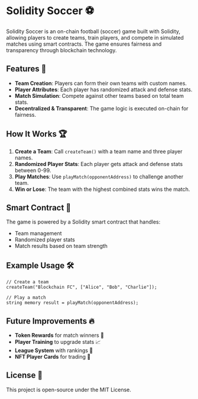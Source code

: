 # Solidity Soccer ⚽

Solidity Soccer is an on-chain football (soccer) game built with Solidity, allowing players to create teams, train players, and compete in simulated matches using smart contracts. The game ensures fairness and transparency through blockchain technology.

## Features 🚀
- **Team Creation**: Players can form their own teams with custom names.
- **Player Attributes**: Each player has randomized attack and defense stats.
- **Match Simulation**: Compete against other teams based on total team stats.
- **Decentralized & Transparent**: The game logic is executed on-chain for fairness.  

## How It Works 🏆
1. **Create a Team**: Call `createTeam()` with a team name and three player names.
2. **Randomized Player Stats**: Each player gets attack and defense stats between 0-99.
3. **Play Matches**: Use `playMatch(opponentAddress)` to challenge another team.
4. **Win or Lose**: The team with the highest combined stats wins the match.  

## Smart Contract 📜 
The game is powered by a Solidity smart contract that handles:  
- Team management
- Randomized player stats 
- Match results based on team strength 

## Example Usage 🛠️
```solidity
// Create a team
createTeam("Blockchain FC", ["Alice", "Bob", "Charlie"]);

// Play a match
string memory result = playMatch(opponentAddress);
```

## Future Improvements 🔥
- **Token Rewards** for match winners 🎁
- **Player Training** to upgrade stats 📈
- **League System** with rankings 🏅
- **NFT Player Cards** for trading 🔄

## License 📝
This project is open-source under the MIT License.
